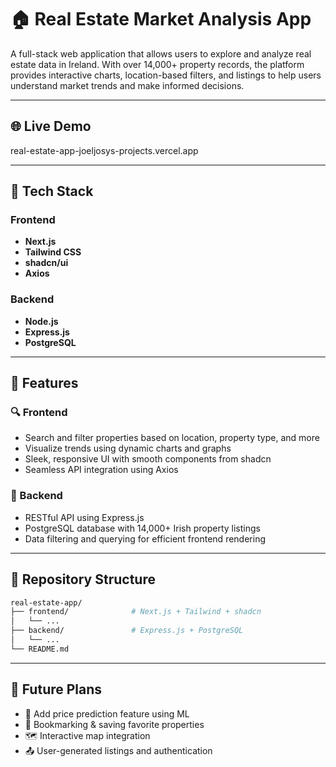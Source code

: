 # 🏠 Real Estate Market Analysis App

A full-stack web application that allows users to explore and analyze real estate data in Ireland. With over 14,000+ property records, the platform provides interactive charts, location-based filters, and listings to help users understand market trends and make informed decisions.

---

## 🌐 Live Demo

real-estate-app-joeljosys-projects.vercel.app

---

## 🧩 Tech Stack

### Frontend

-   **Next.js**
-   **Tailwind CSS**
-   **shadcn/ui**
-   **Axios**

### Backend

-   **Node.js**
-   **Express.js**
-   **PostgreSQL**

---

## 🚀 Features

### 🔍 Frontend

-   Search and filter properties based on location, property type, and more
-   Visualize trends using dynamic charts and graphs
-   Sleek, responsive UI with smooth components from shadcn
-   Seamless API integration using Axios

### 🔧 Backend

-   RESTful API using Express.js
-   PostgreSQL database with 14,000+ Irish property listings
-   Data filtering and querying for efficient frontend rendering

---

## 📁 Repository Structure

```bash
real-estate-app/
├── frontend/              # Next.js + Tailwind + shadcn
│   └── ...
├── backend/               # Express.js + PostgreSQL
│   └── ...
└── README.md
```

---

## 🚧 Future Plans

-   🔮 Add price prediction feature using ML
-   📌 Bookmarking & saving favorite properties
-   🗺️ Interactive map integration
-   📤 User-generated listings and authentication
